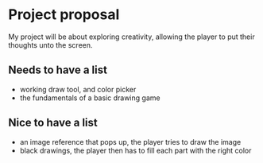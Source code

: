 # Project proposal

My project will be about exploring creativity, allowing the player to put their thoughts unto the screen. 


## Needs to have a list
  - working draw tool, and color picker 
  - the fundamentals of a basic drawing game

## Nice to have a list
  - an image reference that pops up, the player tries to draw the image
  - black drawings, the player then has to fill each part with the right color

